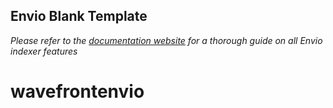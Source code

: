 ## Envio Blank Template

*Please refer to the [documentation website](https://docs.envio.dev) for a thorough guide on all Envio indexer features*
# wavefrontenvio
